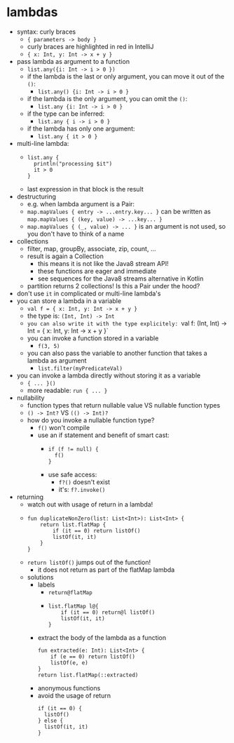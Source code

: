 # lambdas

- syntax: curly braces
    - `{ parameters -> body }`
    - curly braces are highlighted in red in IntelliJ
    - `{ x: Int, y: Int -> x + y }`
- pass lambda as argument to a function
    - `list.any({i: Int -> i > 0 })`
    - if the lambda is the last or only argument, you can move it out of the `()`:
        - `list.any() {i: Int -> i > 0 }`
    - if the lambda is the only argument, you can omit the `()`:
        - `list.any {i: Int -> i > 0 }`
    - if the type can be inferred:
        - `list.any { i -> i > 0 }`
    - if the lambda has only one argument:
        - `list.any { it > 0 }`
- multi-line lambda:
    - ```
      list.any {
        println("processing $it")
        it > 0
      }
      ```
    - last expression in that block is the result
- destructuring
    - e.g. when lambda argument is a Pair:
    - `map.mapValues { entry -> ...entry.key... }` can be written as `map.mapValues { (key, value) -> ...key... }`
    - `map.mapValues { (_, value) -> ... }` is an argument is not used, so you don't have to think of a name
- collections
    - filter, map, groupBy, associate, zip, count, ...
    - result is again a Collection
        - this means it is not like the Java8 stream API!
        - these functions are eager and immediate
        - see sequences for the Java8 streams alternative in Kotlin
    - partition returns 2 collections! Is this a Pair under the hood?
- don't use `it` in complicated or multi-line lambda's
- you can store a lambda in a variable
  - `val f = { x: Int, y: Int -> x + y }`
  - the type is: `(Int, Int) -> Int`
  - `you can also write it with the type explicitely: `val f: (Int, Int) -> Int = { x: Int, y: Int -> x + y }`
  - you can invoke a function stored in a variable
    - `f(3, 5)`
  - you can also pass the variable to another function that takes a lambda as argument
    - `list.filter(myPredicateVal)`
- you can invoke a lambda directly without storing it as a variable
  - `{ ... }()`
  - more readable: `run { ... }`
- nullability
  - function types that return nullable value VS nullable function types 
  - `() -> Int?` VS `(() -> Int)?`
  - how do you invoke a nullable function type?
    - `f()` won't compile
    - use an if statement and benefit of smart cast:
      - ```
        if (f != null) {
          f()
        }
        ```
      - use safe access:
        - `f?()` doesn't exist
        - it's: `f?.invoke()`
- returning
  - watch out with usage of return in a lambda!
  - ```
    fun duplicateNonZero(list: List<Int>): List<Int> {
        return list.flatMap {
            if (it == 0) return listOf()
            listOf(it, it)   
        }
    }
    ```
  - `return listOf()` jumps out of the function!
    - it does not return as part of the flatMap lambda
  - solutions
    - labels
      - `return@flatMap`
      - ```
        list.flatMap l@{
            if (it == 0) return@l listOf()
            listOf(it, it)   
        }
        ```
    - extract the body of the lambda as a function
      ```
      fun extracted(e: Int): List<Int> {
          if (e == 0) return listOf()
          listOf(e, e)   
      }
      return list.flatMap(::extracted)
      ```
    - anonymous functions
    - avoid the usage of return
      ```
      if (it == 0) {
        listOf()
      } else {
        listOf(it, it)
      }   
      ```